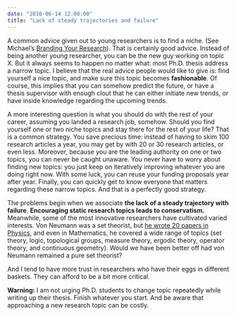 ```yaml
---
date: "2010-06-14 12:00:00"
title: "Lack of steady trajectories and failure"
---
```




A common advice given out to young researchers is to find a niche. (See Michael&rsquo;s [Branding Your Research](https://mybiasedcoin.blogspot.com/2010/06/branding-your-research-and-yourself.html)). That is certainly good advice. Instead of being another young researcher, you can be the new guy working on topic X. But it always seems to happen no matter what: most Ph.D. thesis address a narrow topic. I believe that the real advice people would like to give is: find yourself a nice topic, and make sure this topic becomes __fashionable__. Of course, this implies that you can somehow predict the future, or have a thesis supervisor with enough clout that he can either initiate new trends, or have inside knowledge regarding the upcoming trends.

A more interesting question is what you should do with the rest of your career, assuming you landed a research job, somehow. Should you find yourself one or two niche topics and stay there for the rest of your life? That is a common strategy. You save precious time: instead of having to skim 100 research articles a year, you may get by with 20 or 30 research articles, or even less. Moreover, because you are the leading authority on one or two topics, you can never be caught unaware. You never have to worry about finding new topics: you just keep on iteratively improving whatever you are doing right now. With some luck, you can reuse your funding proposals year after year. Finally, you can quickly get to know everyone that matters regarding these narrow topics. And that is a perfectly good strategy.

The problems begin when we associate __the lack of a steady trajectory with failure__. __Encouraging static research topics leads to conservatism.__ Meanwhile, some of the most innovative researchers have cultivated varied interests. Von Neumann was a set theorist, but [he wrote 20 papers in Physics](http://stepanov.lk.net/mnemo/legende.html), and even in Mathematics, he covered a wide range of topics (set theory, logic, topological groups, measure theory, ergodic theory, operator theory, and continuous geometry). Would we have been better off had von Neumann remained a pure set theorist?

And I tend to have more trust in researchers who have their eggs in different baskets. They can afford to be a bit more critical.

__Warning:__ I am not urging Ph.D. students to change topic repeatedly while writing up their thesis. Finish whatever you start. And be aware that approaching a new research topic can be costly.

